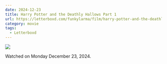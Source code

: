 ```yaml
---
date: 2024-12-23
title: Harry Potter and the Deathly Hallows Part 1
url: https://letterboxd.com/funkylarma/film/harry-potter-and-the-deathly-hallows-part-1/
category: movie
tags:
  - Letterboxd
---
```


![](https://a.ltrbxd.com/resized/sm/upload/u8/tj/88/3v/harry-potter-and-the-deathly-hallows-part-i-original-0-600-0-900-crop.jpg?v=a31050208d)

Watched on Monday December 23, 2024.
